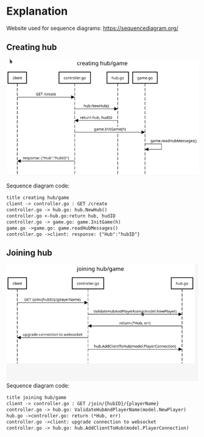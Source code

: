 # Explanation
Website used for sequence diagrams: https://sequencediagram.org/

## Creating hub
![alt text](sequence_diagram_images/create_game.png)

Sequence diagram code: <br>
```
title creating hub/game
client -> controller.go : GET /create
controller.go -> hub.go: hub.NewHub()
controller.go <-hub.go:return hub, hudID
controller.go -> game.go: game.InitGame(h)
game.go ->game.go: game.readHubMessages()
controller.go ->client: response: {"Hub":"hubID"}
```

## Joining hub
![alt text](sequence_diagram_images/join_game.png)
Sequence diagram code: <br>
```
title joining hub/game
client -> controller.go : GET /join/{hubID}/{playerName}
controller.go -> hub.go: ValidateHubAndPlayerName(model.NewPlayer)
hub.go ->controller.go: return (*Hub, err)
controller.go ->client: upgrade connection to websocket
controller.go -> hub.go: hub.AddClientToHub(model.PlayerConnection)
```

